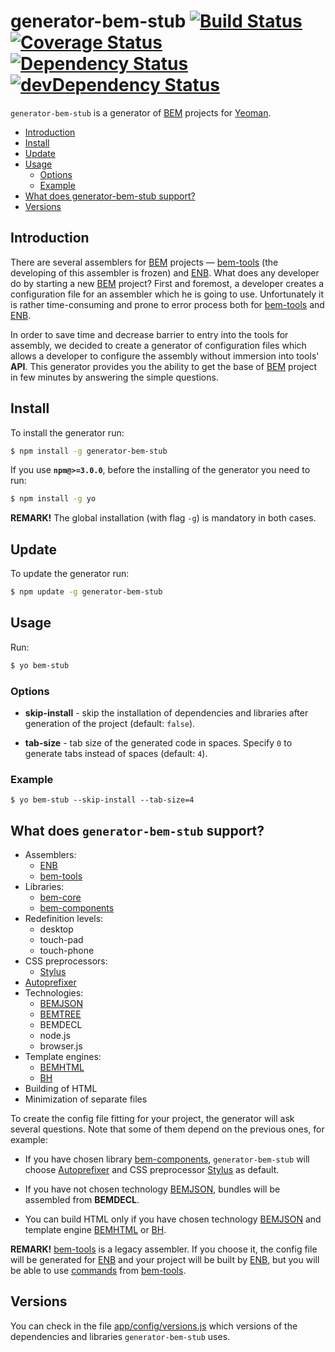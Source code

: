 # generator-bem-stub [![Build Status](https://travis-ci.org/bem/generator-bem-stub.svg)](https://travis-ci.org/bem/generator-bem-stub) [![Coverage Status](https://img.shields.io/coveralls/bem/generator-bem-stub.svg)](https://coveralls.io/r/bem/generator-bem-stub?branch=master) [![Dependency Status](https://david-dm.org/bem/generator-bem-stub.svg)](https://david-dm.org/bem/generator-bem-stub) [![devDependency Status](https://david-dm.org/bem/generator-bem-stub/dev-status.svg)](https://david-dm.org/bem/generator-bem-stub#info=devDependencies)

`generator-bem-stub` is a generator of [BEM](http://en.bem.info/) projects for [Yeoman](http://yeoman.io).

<!-- TOC -->
- [Introduction](#introduction)
- [Install](#install)
- [Update](#update)
- [Usage](#usage)
  - [Options](#options)
  - [Example](#example)
- [What does generator-bem-stub support?](#what-does-generator-bem-stub-support)
- [Versions](#versions)

<!-- TOC END -->

## Introduction

There are several assemblers for [BEM](https://en.bem.info/) projects — [bem-tools](https://en.bem.info/tools/bem/bem-tools/) (the developing of this assembler is frozen) and [ENB](https://github.com/enb-make/enb). What does any developer do by starting a new [BEM](https://en.bem.info/) project? First and foremost, a developer creates a configuration file for an assembler which he is going to use. Unfortunately it is rather time-consuming and prone to error process both for [bem-tools](https://en.bem.info/tools/bem/bem-tools/) and [ENB](https://github.com/enb-make/enb).

In order to save time and decrease barrier to entry into the tools for assembly, we decided to create a generator of configuration files which allows a developer to configure the assembly without immersion into tools' **API**. This generator provides you the ability to get the base of [BEM](https://en.bem.info/) project in few minutes by answering the simple questions.

## Install

To install the generator run:

```bash
$ npm install -g generator-bem-stub
```

If you use **`npm@>=3.0.0`**, before the installing of the generator you need to run:

```bash
$ npm install -g yo
```

**REMARK!** The global installation (with flag `-g`) is mandatory in both cases.

## Update

To update the generator run:

```bash
$ npm update -g generator-bem-stub
```

## Usage

Run:

```bash
$ yo bem-stub
```

### Options

* **skip-install** - skip the installation of dependencies and libraries after generation of the project (default: `false`).

* **tab-size** - tab size of the generated code in spaces. Specify `0` to generate tabs instead of spaces (default: `4`).

### Example

```
$ yo bem-stub --skip-install --tab-size=4
```

## What does `generator-bem-stub` support?

- Assemblers:
  - [ENB](https://github.com/enb-make/enb)
  - [bem-tools](https://en.bem.info/tools/bem/bem-tools/)
- Libraries:
  - [bem-core](https://en.bem.info/libs/bem-core/)
  - [bem-components](https://en.bem.info/libs/bem-components/)
- Redefinition levels:
  - desktop
  - touch-pad
  - touch-phone
- CSS preprocessors:
  - [Stylus](https://github.com/stylus/stylus)
- [Autoprefixer](https://github.com/postcss/autoprefixer)
- Technologies:
  - [BEMJSON](https://en.bem.info/technology/bemjson/current/bemjson/)
  - [BEMTREE](https://en.bem.info/technology/bemtree/current/bemtree/)
  - BEMDECL
  - node.js
  - browser.js
- Template engines:
  - [BEMHTML](http://en.bem.info/technology/bemhtml/current/intro/)
  - [BH](https://en.bem.info/technology/bh/)
- Building of HTML
- Minimization of separate files

To create the config file fitting for your project, the generator will ask several questions. Note that some of them depend on the previous ones, for example:

* If you have chosen library [bem-components](https://en.bem.info/libs/bem-components/), `generator-bem-stub` will choose [Autoprefixer](https://github.com/postcss/autoprefixer) and CSS preprocessor [Stylus](https://github.com/stylus/stylus) as default.

* If you have not chosen technology [BEMJSON](https://en.bem.info/technology/bemjson/current/bemjson/), bundles will be assembled from **BEMDECL**.

* You can build HTML only if you have chosen technology [BEMJSON](https://en.bem.info/technology/bemjson/current/bemjson/) and template engine [BEMHTML](https://en.bem.info/technology/bemhtml/current/intro/) or [BH](https://en.bem.info/technology/bh/).

**REMARK!** [bem-tools](https://bem.info/tools/bem/bem-tools/) is a legacy assembler. If you choose it, the config file will be generated for [ENB](https://github.com/enb-make/enb) and your project will be built by [ENB](https://github.com/enb-make/enb),  but you will be able to use [commands](https://en.bem.info/tools/bem/bem-tools/commands/) from [bem-tools](https://en.bem.info/tools/bem/bem-tools/).

## Versions

You can check in the file [app/config/versions.js](./app/config/versions.js) which versions of the dependencies and libraries `generator-bem-stub` uses.

